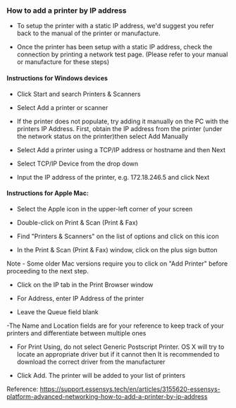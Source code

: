 ### How to add a printer by IP address

- To setup the printer with a static IP address, we'd suggest you refer back to the manual of the printer or manufacture.

 

- Once the printer has been setup with a static IP address, check the connection by printing a network test page. (Please refer to your manual or manufacture for these steps)

#### Instructions for Windows devices
- Click Start and search Printers & Scanners

 


 

- Select Add a printer or scanner

 


 

- If the printer does not populate, try adding it manually on the PC with the printers IP Address. First, obtain the IP address from the printer (under the network status on the printer)then select Add Manually

 


 

- Select Add a printer using a TCP/IP address or hostname and then Next


 

- Select TCP/IP Device from the drop down


 

- Input the IP address of the printer, e.g. 172.18.246.5 and click Next


#### Instructions for Apple Mac:

- Select the Apple icon in the upper-left corner of your screen

 


 

- Double-click on Print & Scan (Print & Fax)

 


 

- Find "Printers & Scanners" on the list of options and click on this icon

 


 

- In the Print & Scan (Print & Fax) window, click on the plus sign button

Note - Some older Mac versions require you to click on "Add Printer" before proceeding to the next step.

 

- Click on the IP tab in the Print Browser window

 


- For Address, enter IP Address of the printer 

 

- Leave the Queue field blank

 

-The Name and Location fields are for your reference to keep track of your printers and differentiate between multiple ones

 

- For Print Using, do not select Generic Postscript Printer.  OS X will try to locate an appropriate driver but if it cannot then It is recommended to download the correct driver from the manufacturer

 

- Click Add. The printer will be added to your list of printers
 

Reference: https://support.essensys.tech/en/articles/3155620-essensys-platform-advanced-networking-how-to-add-a-printer-by-ip-address
